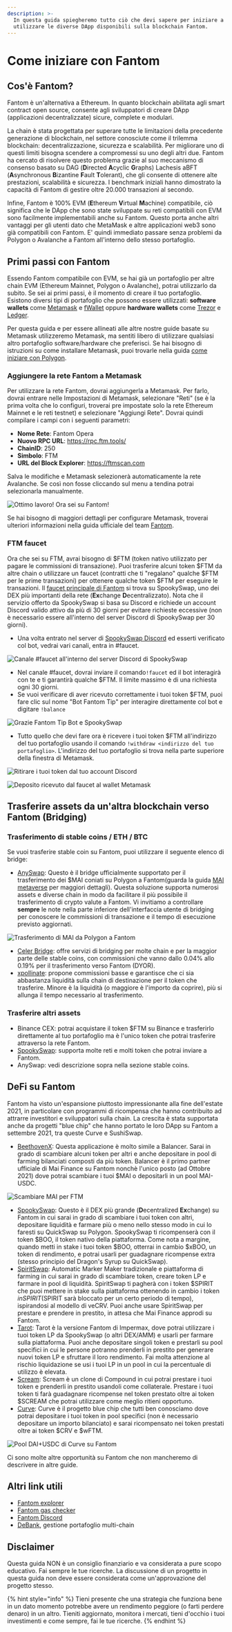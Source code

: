 ```yaml
---
description: >-
  In questa guida spiegheremo tutto ciò che devi sapere per iniziare a
  utilizzare le diverse DApp disponibili sulla blockchain Fantom.
---
```


# Come iniziare con Fantom

## Cos'è Fantom?

Fantom è un'alternativa a Ethereum. In quanto blockchain abilitata agli smart contract open source, consente agli sviluppatori di creare DApp (applicazioni decentralizzate) sicure, complete e modulari.

La chain è stata progettata per superare tutte le limitazioni della precedente generazione di  blockchain, nel settore conosciute come il trilemma blockchain: decentralizzazione, sicurezza e scalabilità. Per migliorare uno di questi limiti bisogna scendere a compromessi su uno degli altri due. Fantom ha cercato di risolvere questo problema grazie al suo meccanismo di consenso basato su DAG (**D**irected **A**cyclic **G**raphs) Lachesis aBFT (**A**synchronous **B**izantine **F**ault **T**olerant), che gli consente di ottenere alte prestazioni, scalabilità e sicurezza. I benchmark iniziali hanno dimostrato la capacità di Fantom di gestire oltre 20.000 transazioni al secondo.

Infine, Fantom è 100% EVM (**E**thereum **V**irtual **M**achine) compatibile, ciò significa che le DApp che sono state sviluppate su reti compatibili con EVM sono facilmente implementabili anche su Fantom. Questo porta anche altri vantaggi per gli utenti dato che MetaMask e altre applicazioni web3 sono già compatibili con Fantom. E' quindi immediato passare senza problemi da Polygon o Avalanche a Fantom all'interno dello stesso portafoglio.

## Primi passi con Fantom

Essendo Fantom compatibile con EVM, se hai già un portafoglio per altre chain EVM (Ethereum Mainnet, Polygon o Avalanche), potrai utilizzarlo da subito. Se sei ai primi passi, è il momento di creare il tuo portafoglio. Esistono diversi tipi di portafoglio che possono essere utilizzati: **software wallets** come [Metamask](how-to-get-started-on-fantom.md#what-is-fantom) e [fWallet](https://pwawallet.fantom.network/#/) oppure **hardware wallets** come [Trezor](https://trezor.io/coins/) e [Ledger](https://fantom.foundation/blog/how-to-set-up-your-ledger-nano-s-x-with-fantom/).

Per questa guida e per essere allineati alle altre nostre guide basate su Metamask utilizzeremo Metamask, ma sentiti libero di utilizzare qualsiasi altro portafoglio software/hardware che preferisci. Se hai bisogno di istruzioni su come installare Metamask, puoi trovarle nella guida [come iniziare con Polygon](../tutorial-di-polygon/come-iniziare-con-polygon.md).

### Aggiungere la rete Fantom a Metamask

Per utilizzare la rete Fantom, dovrai aggiungerla a Metamask. Per farlo, dovrai entrare nelle Impostazioni di Metamask, selezionare "Reti" (se è la prima volta che lo configuri, troverai pre impostate solo la rete Ethereum Mainnet e le reti testnet) e selezionare "Aggiungi Rete". Dovrai quindi compilare i campi con i seguenti parametri:

* **Nome Rete**: Fantom Opera
* **Nuovo RPC URL**: https://rpc.ftm.tools/
* **ChainID**: 250
* **Simbolo**: FTM
* **URL del Block Explorer**: https://ftmscan.com

Salva le modifiche e Metamask selezionerà automaticamente la rete Avalanche. Se così non fosse cliccando sul menu a tendina potrai selezionarla manualmente.

![Ottimo lavoro! Ora sei su Fantom!](../.gitbook/assets/ftm-mm0.png)

Se hai bisogno di maggiori dettagli per configurare Metamask, troverai ulteriori informazioni nella guida ufficiale del team [Fantom](https://docs.fantom.foundation/tutorials/set-up-metamask).

### FTM faucet

Ora che sei su FTM, avrai bisogno di $FTM (token nativo utilizzato per pagare le commissioni di transazione). Puoi trasferire alcuni token $FTM da altre chain o utilizzare un faucet (contratti che ti "regalano" qualche $FTM per le prime transazioni) per ottenere qualche token $FTM per eseguire le transazioni. Il [faucet principale di Fantom](https://docs.spookyswap.finance/getting-started/how-to-get-fantom-gas) si trova su SpookySwap, uno dei DEX più importanti della rete (**Ex**change **D**ecentralizzato). Nota che il servizio offerto da SpookySwap si basa su Discord e richiede un account Discord valido attivo da più di 30 giorni per evitare richieste eccessive (non è necessario essere all'interno del server Discord di SpookySwap per 30 giorni).

* Una volta entrato nel server di [SpookySwap Discord](http://discord.gg/AqbsWsWDgn) ed esserti verificato col bot, vedrai vari canali, entra in  #faucet.

![Canale #faucet all'interno del server Discord di SpookySwap](<../.gitbook/assets/image (42).png>)

* Nel canale #faucet, dovrai inviare il comando`!faucet` ed il bot interagirà con te e ti garantirà qualche $FTM. Il limite massimo è di una richiesta ogni 30 giorni.
* Se vuoi verificare di aver ricevuto correttamente i tuoi token $FTM, puoi fare clic sul nome "Bot Fantom Tip" per interagire direttamente col bot e digitare `!balance`

![Grazie Fantom Tip Bot e SpookySwap](<../.gitbook/assets/image (45).png>)

* Tutto quello che devi fare ora è ricevere i tuoi token $FTM all'indirizzo del tuo portafoglio usando il comando `!withdraw <indirizzo del tuo portafoglio>`. L'indirizzo del tuo portafoglio si trova nella parte superiore della finestra di Metamask.

![Ritirare i tuoi token dal tuo account Discord](../.gitbook/assets/ftm-faucet.png)

![Deposito ricevuto dal faucet al wallet Metamask](../.gitbook/assets/ftm-mm.png)

## Trasferire assets da un'altra blockchain verso Fantom (Bridging)

### Trasferimento di stable coins / ETH / BTC

Se vuoi trasferire stable coin su Fantom, puoi utilizzare il seguente elenco di bridge:

* [AnySwap](https://anyswap.exchange/#/bridge): Questo è il bridge ufficialmente supportato per il trasferimento dei $MAI coniati su Polygon a Fantom(guarda la guida [MAI metaverse](../Universita-di-MAI/mai-metaverse.md) per maggiori dettagli). Questa soluzione supporta numerosi assets e diverse chain in modo da facilitare il più possibile il trasferimento di crypto valute a Fantom. Vi invitiamo a controllare **sempre** le note nella parte inferiore dell'interfaccia utente di bridging per conoscere le commissioni di transazione e il tempo di esecuzione previsto aggiornati.

![Trasferimento di MAI da Polygon a Fantom](<../.gitbook/assets/image (43).png>)

* [Celer Bridge](https://cbridge.celer.network/#/): offre servizi di bridging per molte chain e per la maggior parte delle stable coins, con commissioni che vanno dallo 0.04% allo 0.19% per il trasferimento verso Fantom (DYOR).
* [xpollinate](https://www.xpollinate.io): propone commissioni basse e garantisce che ci sia abbastanza liquidità sulla chain di destinazione per il token che trasferire. Minore è la liquidità (o maggiore è l'importo da coprire), più si allunga il tempo necessario al trasferimento.

### Trasferire altri assets

* Binance CEX: potrai acquistare il token $FTM su Binance e trasferirlo direttamente al tuo portafoglio ma è l'unico token che potrai trasferire attraverso la rete Fantom.
* [SpookySwap](https://spookyswap.finance/bridge): supporta molte reti e molti token che potrai inviare a Fantom.
* AnySwap: vedi descrizione sopra nella sezione stable coins.

## DeFi su Fantom

Fantom ha visto un'espansione piuttosto impressionante alla fine dell'estate 2021, in particolare con programmi di ricompensa che hanno contribuito ad attrarre investitori e sviluppatori sulla chain. La crescita è stata supportata anche da progetti "blue chip" che hanno portato le loro DApp su Fantom a settembre 2021, tra queste Curve e SushiSwap.

* [BeethovenX](https://app.beethovenx.io/#/): Questa applicazione è molto simile a Balancer. Sarai in grado di scambiare alcuni token per altri e anche depositare in pool di farming bilanciati composti da più token. Balancer è il primo partner ufficiale di Mai Finance su Fantom nonchè l'unico posto (ad Ottobre 2021) dove potrai scambiare i tuoi $MAI o depositarli in un pool MAI-USDC.

![Scambiare MAI per FTM](<../.gitbook/assets/image (44).png>)

* [SpookySwap](https://spookyswap.finance): Questo è il DEX più grande (**D**ecentralized **Ex**change) su Fantom in cui sarai in grado di scambiare i tuoi token con altri, depositare liquidità e farmare più o meno nello stesso modo in cui lo faresti su QuickSwap su Polygon. SpookySwap ti ricompenserà con il token $BOO, il token nativo della piattaforma. Come nota a margine, quando metti in stake i tuoi token $BOO, otterrai in cambio $xBOO, un token di rendimento, e potrai usarli per guadagnare ricompense extra (stesso principio del Dragon's Syrup su QuickSwap).
* [SpiritSwap](https://app.spiritswap.finance): Automatic Marker Maker tradizionale e piattaforma di farming in cui sarai in grado di scambiare token, creare token LP e farmare in pool di liquidità. SpiritSwap ti pagherà con i token $SPIRIT che puoi mettere in stake sulla piattaforma ottenendo in cambio i token $inSPIRIT ($SPIRIT sarà bloccato per un certo periodo di tempo), ispirandosi al modello di veCRV. Puoi anche usare SpiritSwap per prestare e prendere in prestito, in attesa che  Mai Finance approdi su Fantom.
* [Tarot](https://www.tarot.to): Tarot è la versione Fantom di Impermax, dove potrai utilizzare i tuoi token LP da SpookySwap (o altri DEX/AMM) e usarli per farmare sulla piattaforma. Puoi anche depositare singoli token e prestarli su pool specifici in cui le persone potranno prenderli in prestito per generare nuovi token LP e sfruttare il loro rendimento. Fai molta attenzione al rischio liquidazione se usi i tuoi LP in un pool in cui la percentuale di utilizzo è elevata.
* [Scream](https://scream.sh): Scream è un clone di Compound in cui potrai prestare i tuoi token e prenderli in prestito usandoli come collaterale. Prestare i tuoi token ti farà guadagnare ricompense nel token prestato oltre ai token $SCREAM che potrai utilizzare come meglio ritieni opportuno.
* [Curve](how-to-get-started-on-fantom.md#bridging-stable-coins-eth-btc): Curve è il progetto blue chip che tutti ben conosciamo dove potrai depositare i tuoi token in pool specifici (non è necessario depositare un importo bilanciato) e sarai ricompensato nei token prestati oltre ai token $CRV e $wFTM.

![Pool DAI+USDC di Curve su Fantom](../.gitbook/assets/ftm-crv.png)

Ci sono molte altre opportunità su Fantom che non mancheremo di descrivere in altre guide.

## Altri link utili

* [Fantom explorer](https://explorer.fantom.network)
* [Fantom gas checker](https://ftmscan.com/gastracker)
* [Fantom Discord](how-to-get-started-on-fantom.md#ftm-faucet)&#x20;
* [DeBank](https://debank.com), gestione portafoglio multi-chain

## Disclaimer

Questa guida NON è un consiglio finanziario e va considerata a pure scopo educativo. Fai sempre le tue ricerche. La discussione di un progetto in questa guida non deve essere considerata come un'approvazione del progetto stesso.

{% hint style="info" %}
Tieni presente che una strategia che funziona bene in un dato momento potrebbe avere un rendimento peggiore (o farti perdere denaro) in un altro. Tieniti aggiornato, monitora i mercati, tieni d'occhio i tuoi investimenti e come sempre, fai le tue ricerche.
{% endhint %}

